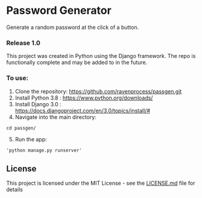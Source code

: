 # Password Generator

Generate a random password at the click of a button.

### Release 1.0 

This project was created in Python using the Django framework. The repo is functionally complete and may be added to in the future.

### To use:

1. Clone the repository: https://github.com/ravenprocess/passgen.git
2. Install Python 3.8 : https://www.python.org/downloads/
3. Install Django 3.0 : https://docs.djangoproject.com/en/3.0/topics/install/#
4. Navigate into the main directory:
```
cd passgen/
```
5. Run the app: 
```
'python manage.py runserver'
``` 

## License

This project is licensed under the MIT License - see the [LICENSE.md](LICENSE.md) file for details
